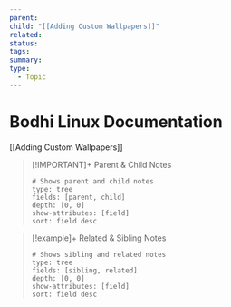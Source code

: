 ```yaml
---
parent: 
child: "[[Adding Custom Wallpapers]]"
related: 
status: 
tags: 
summary: 
type:
  - Topic
---
```

# Bodhi Linux Documentation

[[Adding Custom Wallpapers]]

> [!IMPORTANT]+ Parent & Child Notes
> ```breadcrumbs
> # Shows parent and child notes
> type: tree
> fields: [parent, child]
> depth: [0, 0]
> show-attributes: [field]
> sort: field desc
> ```

> [!example]+ Related & Sibling Notes
> ```breadcrumbs
> # Shows sibling and related notes
> type: tree
> fields: [sibling, related]
> depth: [0, 0]
> show-attributes: [field]
> sort: field desc
> ```

